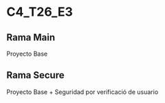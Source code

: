 # C4_T26_E3

## Rama Main
Proyecto Base

## Rama Secure
Proyecto Base + Seguridad por verificació de usuario
